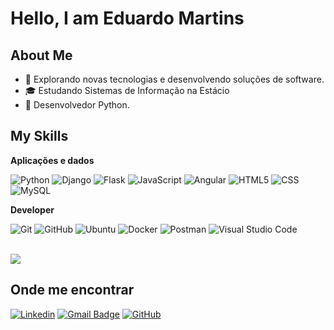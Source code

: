 <h1>Hello, I am Eduardo Martins</h1>

## About Me

- 🤔 Explorando novas tecnologias e desenvolvendo soluções de software.
- 🎓 Estudando Sistemas de Informação na Estácio
- 🌱 Desenvolvedor Python.

## My Skills

**Aplicações e dados**

![Python](https://img.shields.io/badge/Python-333333?style=flat&logo=python&logoColor=ffff00)
![Django](https://img.shields.io/badge/Django-333333?style=flat&logo=django&logoColor=white)
![Flask](https://img.shields.io/badge/Flask-333333?style=flat&logo=flask&logoColor=white)
![JavaScript](https://img.shields.io/badge/-JavaScript-333333?style=flat&logo=javascript)
![Angular](https://img.shields.io/badge/Angular-333333?style=flat&logo=angular&logoColor=red)
![HTML5](https://img.shields.io/badge/-HTML5-333333?style=flat&logo=HTML5)
![CSS](https://img.shields.io/badge/-CSS-333333?style=flat&logo=CSS3&logoColor=1572B6)
![MySQL](https://img.shields.io/badge/-MySQL-333333?style=flat&logo=mysql)

**Developer**

![Git](https://img.shields.io/badge/-Git-333333?style=flat&logo=git)
![GitHub](https://img.shields.io/badge/-GitHub-333333?style=flat&logo=github)
![Ubuntu](https://img.shields.io/badge/Ubuntu-333333?style=flat&logo=ubuntu&logoColor=white)
![Docker](https://img.shields.io/badge/-Docker-333333?style=flat&logo=docker)
![Postman](https://img.shields.io/badge/-Postman-333333?style=flat&logo=postman)
![Visual Studio Code](https://img.shields.io/badge/-Visual%20Studio%20Code-333333?style=flat&logo=visual-studio-code&logoColor=007ACC)

<br/>

<a href="https://github.com/eduardomartins" title="Perfil do Eduardo">
  <img src="https://github-readme-stats-git-masterrstaa-rickstaa.vercel.app/api/top-langs/?username=eduardomartins2&bg_color=000&border_color=ff6101&title_color=ff6101&text_color=FFF&langs_count=4"/>
</a>

## Onde me encontrar

[![Linkedin](https://img.shields.io/badge/-eduardomartins2-blue?style=flat-square&logo=Linkedin&logoColor=white&link=https://www.linkedin.com/in/eduardomartins2/)](https://www.linkedin.com/in/eduardomartins2/)
[![Gmail Badge](https://img.shields.io/badge/-martinsmajed@gmail.com-red?style=flat-square&logo=Gmail&logoColor=white&link=mailto:martinsmajed@gmail.com)](mailto:martinsmajed@gmail.com)
[![GitHub](https://img.shields.io/github/followers/eduardomartins2?label=follow&style=social)](https://github.com/eduardomartins2)

